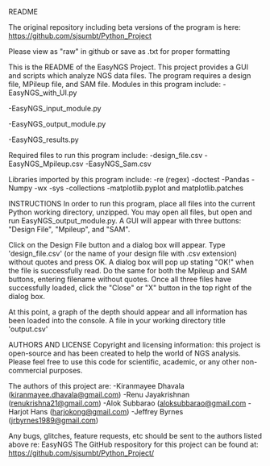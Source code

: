 README

The original repository including beta versions of the program is here: https://github.com/sjsumbt/Python_Project

Please view as "raw" in github or save as .txt for proper formatting

This is the README of the EasyNGS Project. This project provides a GUI and scripts which analyze NGS data files. The
program requires a design file, MPileup file, and SAM file.
Modules in this program include:
  -EasyNGS_with_UI.py
  
  -EasyNGS_input_module.py
  
  -EasyNGS_output_module.py
  
  -EasyNGS_results.py
  
Required files to run this program include:
  -design_file.csv
  -EasyNGS_Mpileup.csv
  -EasyNGS_Sam.csv
  
Libraries imported by this program include: 
  -re (regex)
  -doctest
  -Pandas
  -Numpy
  -wx
  -sys
  -collections
  -matplotlib.pyplot and matplotlib.patches
  
INSTRUCTIONS
In order to run this program, place all files into the current Python working directory, unzipped. 
You may open all files, but open and run EasyNGS_output_module.py. A GUI will appear with three buttons:
"Design File", "Mpileup", and "SAM". 

Click on the Design File button and a dialog box will appear. Type 'design_file.csv'  (or the name of your design file with .csv extension) 
without quotes and press OK. A dialog box will pop up stating "OK!"  when the file is successfully read. 
Do the same for both the Mpileup and SAM buttons, entering filename without quotes.
Once all three files have successfully loaded, click the "Close" or "X" button in the top right of the dialog box.

At this point, a graph of the depth should appear and all information has been loaded into the console. 
A file in your working directory title 'output.csv'



AUTHORS AND LICENSE
Copyright and licensing information: this project is open-source and has been created to help the world of NGS
analysis. Please feel free to use this code for scientific, academic, or any other non-commercial purposes. 

The authors of this project are:
  -Kiranmayee Dhavala (kiranmayee.dhavala@gmail.com)
  -Renu Jayakrishnan (renukrishna21@gmail.com)
  -Alok Subbarao (aloksubbarao@gmail.com
  -Harjot Hans (harjokong@gmail.com)
  -Jeffrey Byrnes (jrbyrnes1989@gmail.com)
  
Any bugs, glitches, feature requests, etc should be sent to the authors listed above re: EasyNGS
The GitHub respository for this project can be found at: https://github.com/sjsumbt/Python_Project/
